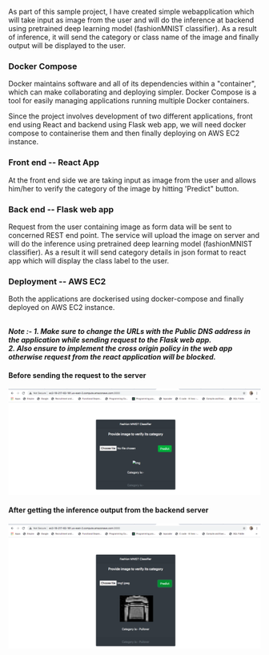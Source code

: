 As part of this sample project, I have created simple webapplication which will take input as image from the user and will do the inference at backend using pretrained deep learning model (fashionMNIST classifier). As a result of inference, it will send the category or class name of the image and finally output will be displayed to the user.

### Docker Compose
Docker maintains software and all of its dependencies within a "container", which can make collaborating and deploying simpler. 
Docker Compose is a tool for easily managing applications running multiple Docker containers.

Since the project involves development of two different applications, front end using React and  backend using Flask web app, we will need docker compose to containerise them and then finally deploying on AWS EC2 instance.

### Front end -- React App
At the front end side we are taking input as image from the user and allows him/her to verify the category of the image by hitting 'Predict" button.

### Back end -- Flask web app
Request from the user containing image as form data will be sent to concerned REST end point.
The service will upload the image on server and will do the inference using pretrained deep learning model (fashionMNIST classifier).
As a result it will send category details in json format to react app which will display the class label to the user.

### Deployment -- AWS EC2
Both the applications are dockerised using docker-compose and finally deployed on AWS EC2 instance. <br /><br />

***Note :- 1. Make sure to change the URLs with the Public DNS address in the application while sending request to the Flask web app. <br />
           2. Also ensure to implement the cross origin policy in the web app otherwise request from the react application will be blocked.***

#### Before sending the request to the server

![alt text](/fashionMNIST-react-flask-docker/images/pic1.png?raw=true)

#### After getting the inference output from the backend server

![alt text](/fashionMNIST-react-flask-docker/images/pic2.png?raw=true)
